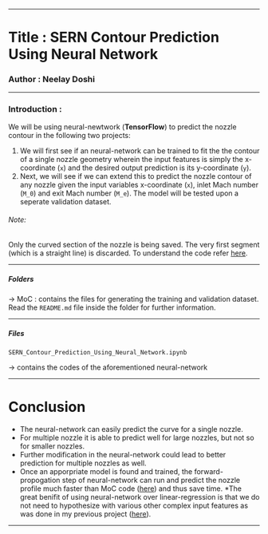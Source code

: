 ---------------------------

# Title : SERN Contour Prediction Using Neural Network
### Author : Neelay Doshi

---------------------------

### Introduction :

We will be using neural-newtwork (**TensorFlow**) to predict the nozzle contour in the following two projects:
1. We will first see if an neural-network can be trained to fit the the contour of a single nozzle geometry wherein the input features is simply the x-coordinate (`x`) and the desired output prediction is its y-coordinate (`y`). 
2. Next, we will see if we can extend this to predict the nozzle contour of any nozzle given the input variables x-coordinate (`x`), inlet Mach number (`M_0`) and exit Mach number (`M_e`). The model will be tested upon a seperate validation dataset.

###### Note:
Only the curved section of the nozzle is being saved. The very first segment (which is a straight line) is discarded. To understand the code refer [here](https://github.com/neelaydoshi/nozzle-design-using-MoC).

---------------------------

##### Folders
-> MoC	: contains the files for generating the training and validation dataset. Read the `README.md` file inside the folder for further information.

---------------------------

##### Files

`SERN_Contour_Prediction_Using_Neural_Network.ipynb`

-> contains the codes of the aforementioned neural-network

---------------------------

# Conclusion 

* The neural-network can easily predict the curve for a single nozzle.
* For multiple nozzle it is able to predict well for large nozzles, but not so for smaller nozzles. 
* Further modification in the neural-network could lead to better prediction for multiple nozzles as well. 
* Once an apporpriate model is found and trained, the forward-propogation step of neural-network can run and predict the nozzle profile much faster than MoC code ([here](https://github.com/neelaydoshi/nozzle-design-using-MoC)) and thus save time.
*The great benifit of using neural-network over linear-regression is that we do not need to hypothesize with various other complex input features as was done in my previous project ([here](https://github.com/neelaydoshi/nozzle-contour-prediction-using-linear-regression)).

---------------------------


